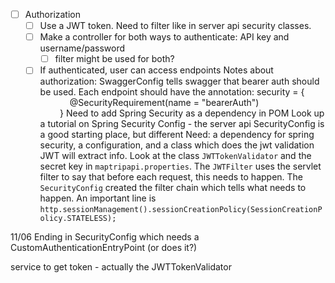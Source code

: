 - [ ] Authorization 
	- [ ] Use a JWT token. Need to filter like in server api security classes. 
	- [ ] Make a controller for both ways to authenticate: API key and username/password
		- [ ] filter might be used for both? 
	- [ ] If authenticated, user can access endpoints
Notes about authorization: 
SwaggerConfig tells swagger that bearer auth should be used. 
Each endpoint should have the annotation: security = {  
            @SecurityRequirement(name = "bearerAuth")  
        }
Need to add Spring Security as a dependency in POM
Look up a tutorial on Spring Security Config - the server api SecurityConfig is a good starting place, but different
Need: a dependency for spring security, a configuration, and a class which does the jwt validation
JWT will extract info. Look at the class `JWTTokenValidator` and the secret key in `maptripapi.properties`. The `JWTFilter` uses the servlet filter to say that before each request, this needs to happen. The `SecurityConfig` created the filter chain which tells what needs to happen. An important line is `http.sessionManagement().sessionCreationPolicy(SessionCreationPolicy.STATELESS);`

11/06 Ending in SecurityConfig which needs a CustomAuthenticationEntryPoint (or does it?)

service to get token - actually the JWTTokenValidator 